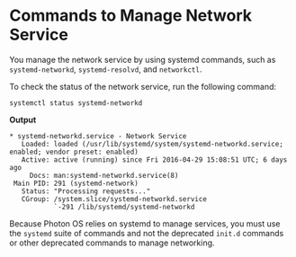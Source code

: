 # Commands to Manage Network Service

You manage the network service by using systemd commands, such as `systemd-networkd`, `systemd-resolvd`, and `networkctl`. 

To check the status of the network service, run the following command: 

	systemctl status systemd-networkd

**Output**

	* systemd-networkd.service - Network Service
	   Loaded: loaded (/usr/lib/systemd/system/systemd-networkd.service; enabled; vendor preset: enabled)
	   Active: active (running) since Fri 2016-04-29 15:08:51 UTC; 6 days ago
	     Docs: man:systemd-networkd.service(8)
	 Main PID: 291 (systemd-network)
	   Status: "Processing requests..."
	   CGroup: /system.slice/systemd-networkd.service
	           `-291 /lib/systemd/systemd-networkd

Because Photon OS relies on systemd to manage services, you must use the `systemd` suite of commands and not the deprecated `init.d` commands or other deprecated commands to manage networking. 